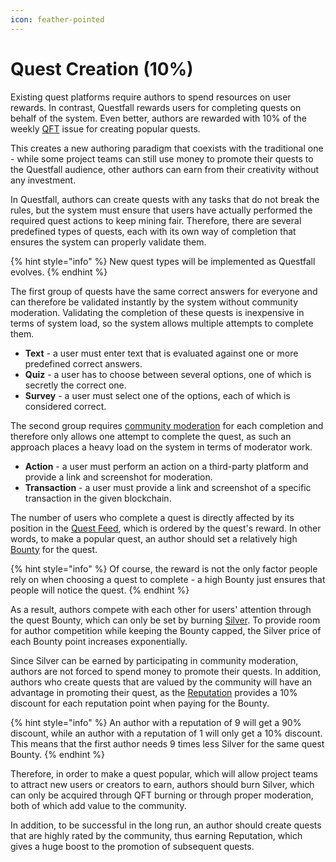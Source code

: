 ```yaml
---
icon: feather-pointed
---
```


# Quest Creation (10%)

Existing quest platforms require authors to spend resources on user rewards. In contrast, Questfall rewards users for completing quests on behalf of the system. Even better, authors are rewarded with 10% of the weekly [QFT](../../assets/questfall-tokens-qft.md) issue for creating popular quests.

This creates a new authoring paradigm that coexists with the traditional one - while some project teams can still use money to promote their quests to the Questfall audience, other authors can earn from their creativity without any investment.

In Questfall, authors can create quests with any tasks that do not break the rules, but the system must ensure that users have actually performed the required quest actions to keep mining fair. Therefore, there are several predefined types of quests, each with its own way of completion that ensures the system can properly validate them.

{% hint style="info" %}
New quest types will be implemented as Questfall evolves.
{% endhint %}

The first group of quests have the same correct answers for everyone and can therefore be validated instantly by the system without community moderation. Validating the completion of these quests is inexpensive in terms of system load, so the system allows multiple attempts to complete them.

* **Text** - a user must enter text that is evaluated against one or more predefined correct answers.
* **Quiz** - a user has to choose between several options, one of which is secretly the correct one.
* **Survey** - a user must select one of the options, each of which is considered correct.

The second group requires [community moderation](../community-moderation/) for each completion and therefore only allows one attempt to complete the quest, as such an approach places a heavy load on the system in terms of moderator work.

* **Action** - a user must perform an action on a third-party platform and provide a link and screenshot for moderation.
* **Transaction** - a user must provide a link and screenshot of a specific transaction in the given blockchain.

The number of users who complete a quest is directly affected by its position in the [Quest Feed](../../overview/global-feed.md), which is ordered by the quest's reward. In other words, to make a popular quest, an author should set a relatively high [Bounty](quest-bounty.md) for the quest.

{% hint style="info" %}
Of course, the reward is not the only factor people rely on when choosing a quest to complete - a high Bounty just ensures that people will notice the quest.
{% endhint %}

As a result, authors compete with each other for users' attention through the quest Bounty, which can only be set by burning [Silver](../../assets/Silver-in-game.md). To provide room for author competition while keeping the Bounty capped, the Silver price of each Bounty point increases exponentially.

Since Silver can be earned by participating in community moderation, authors are not forced to spend money to promote their quests. In addition, authors who create quests that are valued by the community will have an advantage in promoting their quest, as the [Reputation](reputation.md) provides a 10% discount for each reputation point when paying for the Bounty.

{% hint style="info" %}
An author with a reputation of 9 will get a 90% discount, while an author with a reputation of 1 will only get a 10% discount. This means that the first author needs 9 times less Silver for the same quest Bounty.
{% endhint %}

Therefore, in order to make a quest popular, which will allow project teams to attract new users or creators to earn, authors should burn Silver, which can only be acquired through QFT burning or through proper moderation, both of which add value to the community.

In addition, to be successful in the long run, an author should create quests that are highly rated by the community, thus earning Reputation, which gives a huge boost to the promotion of subsequent quests.
